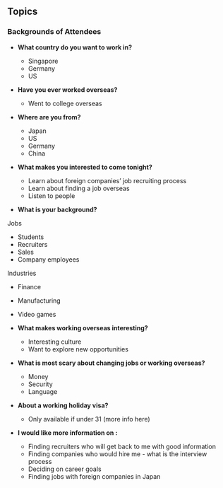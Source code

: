 ## Topics

### Backgrounds of Attendees
- **What country do you want to work in?**
  - Singapore
  - Germany
  - US

- **Have you ever worked overseas?**
  - Went to college overseas

- **Where are you from?**
  - Japan
  - US
  - Germany
  - China

- **What makes you interested to come tonight?**
  - Learn about foreign companies’ job recruiting process
  - Learn about finding a job overseas
  - Listen to people

- **What is your background?**

Jobs
  - Students
  - Recruiters
  - Sales
  - Company employees

Industries
- Finance
- Manufacturing
- Video games

- **What makes working overseas interesting?**
  - Interesting culture
  - Want to explore new opportunities

- **What is most scary about changing jobs or working overseas?**
  - Money
  - Security
  - Language

- **About a working holiday visa?**
  - Only available if under 31 (more info here)

- **I would like more information on :**
  - Finding recruiters who will get back to me with good information
  - Finding companies who would hire me - what is the interview process
  - Deciding on career goals
  - Finding jobs with foreign companies in Japan
